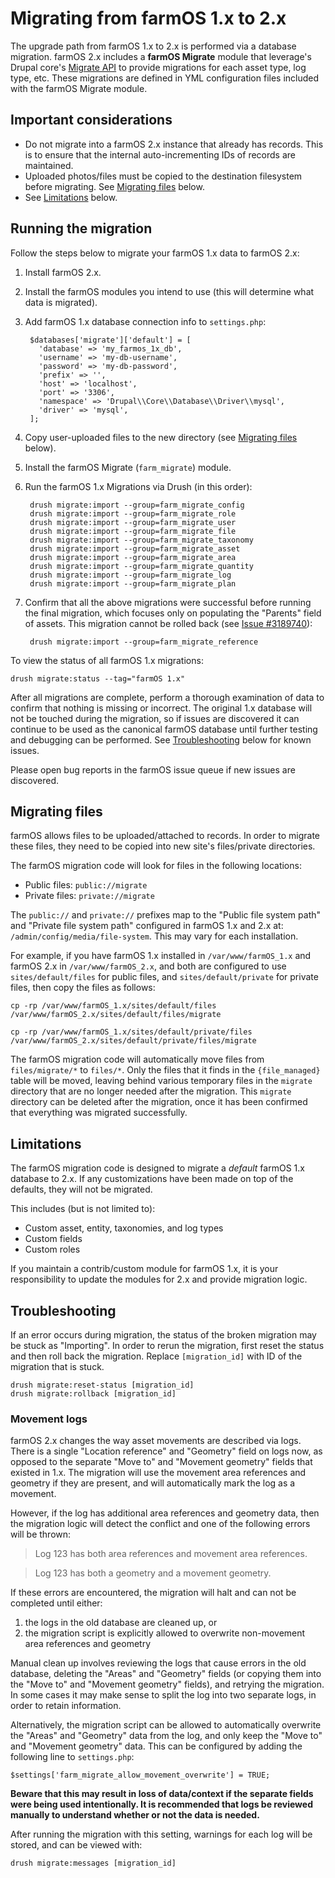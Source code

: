 # Migrating from farmOS 1.x to 2.x

The upgrade path from farmOS 1.x to 2.x is performed via a database migration.
farmOS 2.x includes a **farmOS Migrate** module that leverage's Drupal core's
[Migrate API](https://drupal.org/docs/drupal-apis/migrate-api) to provide
migrations for each asset type, log type, etc. These migrations are defined in
YML configuration files included with the farmOS Migrate module.

## Important considerations

* Do not migrate into a farmOS 2.x instance that already has records. This is
  to ensure that the internal auto-incrementing IDs of records are maintained.
* Uploaded photos/files must be copied to the destination filesystem before
  migrating. See [Migrating files](#migrating-files) below.
* See [Limitations](#limitations) below.

## Running the migration

Follow the steps below to migrate your farmOS 1.x data to farmOS 2.x:

1. Install farmOS 2.x.
2. Install the farmOS modules you intend to use (this will determine what
   data is migrated).
3. Add farmOS 1.x database connection info to `settings.php`:

        $databases['migrate']['default'] = [
          'database' => 'my_farmos_1x_db',
          'username' => 'my-db-username',
          'password' => 'my-db-password',
          'prefix' => '',
          'host' => 'localhost',
          'port' => '3306',
          'namespace' => 'Drupal\\Core\\Database\\Driver\\mysql',
          'driver' => 'mysql',
        ];

4. Copy user-uploaded files to the new directory (see
   [Migrating files](#migrating-files) below).
5. Install the farmOS Migrate (`farm_migrate`) module.
6. Run the farmOS 1.x Migrations via Drush (in this order):

        drush migrate:import --group=farm_migrate_config
        drush migrate:import --group=farm_migrate_role
        drush migrate:import --group=farm_migrate_user
        drush migrate:import --group=farm_migrate_file
        drush migrate:import --group=farm_migrate_taxonomy
        drush migrate:import --group=farm_migrate_asset
        drush migrate:import --group=farm_migrate_area
        drush migrate:import --group=farm_migrate_quantity
        drush migrate:import --group=farm_migrate_log
        drush migrate:import --group=farm_migrate_plan

7. Confirm that all the above migrations were successful before running the
   final migration, which focuses only on populating the "Parents" field of
   assets. This migration cannot be rolled back (see
   [Issue #3189740](https://www.drupal.org/project/farm/issues/3189740)):

        drush migrate:import --group=farm_migrate_reference

To view the status of all farmOS 1.x migrations:

    drush migrate:status --tag="farmOS 1.x"

After all migrations are complete, perform a thorough examination of data to
confirm that nothing is missing or incorrect. The original 1.x database will
not be touched during the migration, so if issues are discovered it can
continue to be used as the canonical farmOS database until further testing and
debugging can be performed. See [Troubleshooting](#troubleshooting) below for
known issues.

Please open bug reports in the farmOS issue queue if new issues are discovered.

## Migrating files

farmOS allows files to be uploaded/attached to records. In order to migrate
these files, they need to be copied into new site's files/private directories.

The farmOS migration code will look for files in the following locations:

- Public files: `public://migrate`
- Private files: `private://migrate`

The `public://` and `private://` prefixes map to the "Public file system path"
and "Private file system path" configured in farmOS 1.x and 2.x at:
`/admin/config/media/file-system`. This may vary for each installation.

For example, if you have farmOS 1.x installed in `/var/www/farmOS_1.x` and
farmOS 2.x in `/var/www/farmOS_2.x`, and both are configured to use
`sites/default/files` for public files, and `sites/default/private` for private
files, then copy the files as follows:

    cp -rp /var/www/farmOS_1.x/sites/default/files /var/www/farmOS_2.x/sites/default/files/migrate

    cp -rp /var/www/farmOS_1.x/sites/default/private/files /var/www/farmOS_2.x/sites/default/private/files/migrate

The farmOS migration code will automatically move files from `files/migrate/*`
to `files/*`. Only the files that it finds in the `{file_managed}` table will
be moved, leaving behind various temporary files in the `migrate` directory
that are no longer needed after the migration. This `migrate` directory can be
deleted after the migration, once it has been confirmed that everything was
migrated successfully.

## Limitations

The farmOS migration code is designed to migrate a *default* farmOS 1.x
database to 2.x. If any customizations have been made on top of the defaults,
they will not be migrated.

This includes (but is not limited to):

- Custom asset, entity, taxonomies, and log types
- Custom fields
- Custom roles

If you maintain a contrib/custom module for farmOS 1.x, it is your
responsibility to update the modules for 2.x and provide migration logic.

## Troubleshooting

If an error occurs during migration, the status of the broken migration may be
stuck as "Importing". In order to rerun the migration, first reset the status
and then roll back the migration. Replace `[migration_id]` with ID of the
migration that is stuck.

    drush migrate:reset-status [migration_id]
    drush migrate:rollback [migration_id]

### Movement logs

farmOS 2.x changes the way asset movements are described via logs. There is a
single "Location reference" and "Geometry" field on logs now, as opposed to
the separate "Move to" and "Movement geometry" fields that existed in 1.x. The
migration will use the movement area references and geometry if they are
present, and will automatically mark the log as a movement.

However, if the log has additional area references and geometry data, then the
migration logic will detect the conflict and one of the following errors will
be thrown:

> Log 123 has both area references and movement area references.

> Log 123 has both a geometry and a movement geometry.

If these errors are encountered, the migration will halt and can not be
completed until either:

1. the logs in the old database are cleaned up, or
2. the migration script is explicitly allowed to overwrite non-movement area
   references and geometry

Manual clean up involves reviewing the logs that cause errors in the old
database, deleting the "Areas" and "Geometry" fields (or copying them into the
"Move to" and "Movement geometry" fields), and retrying the migration. In some
cases it may make sense to split the log into two separate logs, in order to
retain information.

Alternatively, the migration script can be allowed to automatically overwrite
the "Areas" and "Geometry" data from the log, and only keep the "Move to" and
"Movement geometry" data. This can be configured by  adding the following line
to `settings.php`:

    $settings['farm_migrate_allow_movement_overwrite'] = TRUE;

**Beware that this may result in loss of data/context if the separate fields
were being used intentionally. It is recommended that logs be reviewed manually to
understand whether or not the data is needed.**

After running the migration with this setting, warnings for each log will be
stored, and can be viewed with:

    drush migrate:messages [migration_id]
